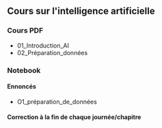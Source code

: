 ## Cours sur l'intelligence artificielle


### Cours PDF

- 01_Introduction_AI
- 02_Préparation_données


### Notebook
#### Ennoncés

- O1_préparation_de_données


#### Correction à la fin de chaque journée/chapitre

